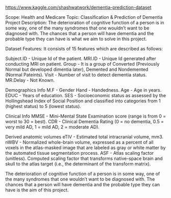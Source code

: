 https://www.kaggle.com/shashwatwork/dementia-prediction-dataset


Scope: Health and Medicare
Topic: Classification & Prediction of Dementia
Project Description:
The deterioration of cognitive function of a person is in some way, one of the many syndromes that one wouldn’t want to be
diagnosed with. The chances that a person will have dementia and the probable type they can have is what we aim to solve in this project.


Dataset Features:
It consists of 15 features which are described as follows:

Subject.ID - Unique Id of the patient.
MRI.ID - Unique Id generated after conducting MRI on patient.
Group - It is a group of Converted (Previously Normal but developed dimentia later), Demented and Nondemented (Normal Pateints).
Visit - Number of visit to detect dementia status.
MR.Delay - Not Known.

Demographics Info
M.F - Gender
Hand - Handedness.
Age - Age in years.
EDUC - Years of education.
SES - Socioeconomic status as assessed by the Hollingshead Index of Social Position and classified into categories from 1 (highest status)
to 5 (lowest status).

Clinical Info
MMSE - Mini-Mental State Examination score (range is from 0 = worst to 30 = best).
CDR - Clinical Dementia Rating (0 = no dementia, 0.5 = very mild AD, 1 = mild AD, 2 = moderate AD).

Derived anatomic volumes
eTIV - Estimated total intracranial volume, mm3.
nWBV - Normalized whole-brain volume, expressed as a percent of all voxels in the atlas-masked image that are labeled as gray or
white matter by the automated tissue segmentation process.
ASF - Atlas scaling factor (unitless). Computed scaling factor that transforms native-space brain and skull to the atlas target
(i.e., the determinant of the transform matrix).

The deterioration of cognitive function of a person is in some way, one of the many syndromes that one wouldn’t want to be diagnosed with.
The chances that a person will have dementia and the probable type they can have is the aim of this project.